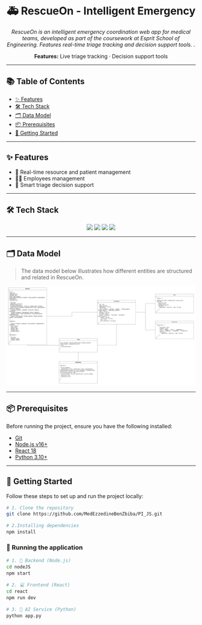 <h1 align="center">🚑 RescueOn - Intelligent Emergency </h1>

<p align="center">
  <em><em>
  RescueOn is an intelligent emergency coordination web app for medical teams, developed as part of the coursework at Esprit School of Engineering. Features real-time triage tracking and decision support tools.
</em>
 .</em>
</p>

<p align="center">
  <strong>Features:</strong> Live triage tracking · Decision support tools
</p>

---

## 📚 Table of Contents

- [✨ Features](#-features)
- [🛠 Tech Stack](#-tech-stack)
- [🗂 Data Model](#-data-model)
- [📦 Prerequisites](#-prerequisites)
- [🚀 Getting Started](#-getting-started)

---

## ✨ Features

- 🏥 Real-time resource and patient management
- 👩‍⚕️ Employees management
- 🧠 Smart triage decision support

---

## 🛠 Tech Stack

<p align="center">
  <img src="https://img.shields.io/badge/MongoDB-47A248?style=for-the-badge&logo=mongodb&logoColor=white" />
  <img src="https://img.shields.io/badge/React-61DAFB?style=for-the-badge&logo=react&logoColor=black" />
  <img src="https://img.shields.io/badge/Python-3776AB?style=for-the-badge&logo=python&logoColor=white" />
  <img src="https://img.shields.io/badge/Node.js-339933?style=for-the-badge&logo=nodedotjs&logoColor=white" />
</p>

---

## 🗂 Data Model

> The data model below illustrates how different entities are structured and related in RescueOn.

<p align="center">
  <img src="diagramme.jpg" alt="Data Model" width="700"/>
</p>

---

## 📦 Prerequisites

Before running the project, ensure you have the following installed:

- [Git](https://git-scm.com/)
- [Node.js v16+](https://nodejs.org/)
- [React 18](https://reactjs.org/)
- [Python 3.10+](https://www.python.org/)

---

## 🚀 Getting Started

Follow these steps to set up and run the project locally:

```bash
# 1. Clone the repository
git clone https://github.com/MedEzzedineBenZbiba/PI_JS.git
```

```bash
# 2.Installing dependencies
npm install
```

### 🔁 Running the application

```bash
# 1. 🔧 Backend (Node.js)
cd nodeJS
npm start
```

```bash
# 2. 💻 Frontend (React)
cd react
npm run dev
```

```bash
# 3. 🧠 AI Service (Python)
python app.py 
```
